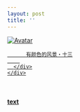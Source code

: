 ```yaml
---
layout: post
title: ''
---
```


<p class="imglist">

<div class="image-container">
  <a href="https://pic.imgdb.cn/item/5ed5fde1c2a9a83be5666d22.jpg"  data-fancybox="images">
    <img src="https://pic.imgdb.cn/item/5ed5fe66c2a9a83be56726b8.jpg" alt="Avatar" class="image" />
    <div class="overlay">
      <div class="text">
        
          有颜色的风景・十三
        
      </div>
    </div>
  </a>
</div>








<a href="https://pic.imgdb.cn/item/5ed5fde1c2a9a83be5666d28.jpg" data-fancybox="images"><img src="" /></a>
<a href="https://pic.imgdb.cn/item/5ed5fde1c2a9a83be5666d2c.jpg" data-fancybox="images"><img src="" /></a>
<a href="https://pic.imgdb.cn/item/5ed5fde1c2a9a83be5666d2e.jpg" data-fancybox="images"><img src="" /></a>
<a href="https://pic.imgdb.cn/item/5ed5fde1c2a9a83be5666d30.jpg" data-fancybox="images"><img src="" /></a>
<a href="https://pic.imgdb.cn/item/5ed5fde1c2a9a83be5666d34.jpg" data-fancybox="images"><img src="" /></a>
<a href="https://pic.imgdb.cn/item/5ed5fde1c2a9a83be5666d36.jpg" data-fancybox="images"><img src="" /></a>
<a href="https://pic.imgdb.cn/item/5ed5fde1c2a9a83be5666d39.jpg" data-fancybox="images"><img src="" /></a>
<a href="https://pic.imgdb.cn/item/5ed5fde1c2a9a83be5666d3d.jpg" data-fancybox="images"><img src="" /></a>
<a href="https://pic.imgdb.cn/item/5ed5fde1c2a9a83be5666d41.jpg" data-fancybox="images"><img src="" /></a>
<a href="https://pic.imgdb.cn/item/5ed5fde1c2a9a83be5666d45.jpg" data-fancybox="images"><img src="" /></a>
<a href="https://pic.imgdb.cn/item/5ed5fde1c2a9a83be5666d47.jpg" data-fancybox="images"><img src="" /></a>
<a href="https://pic.imgdb.cn/item/5ed5fde1c2a9a83be5666d4b.jpg" data-fancybox="images"><img src="" /></a>
<a href="https://pic.imgdb.cn/item/5ed5fde1c2a9a83be5666d4e.jpg" data-fancybox="images"><img src="" /></a>
<a href="https://pic.imgdb.cn/item/5ed5fde1c2a9a83be5666d50.jpg" data-fancybox="images"><img src="" /></a>
<a href="https://pic.imgdb.cn/item/5ed5fde1c2a9a83be5666d53.jpg" data-fancybox="images"><img src="" /></a>
<a href="https://pic.imgdb.cn/item/5ed5fde1c2a9a83be5666d55.jpg" data-fancybox="images"><img src="" /></a>
<a href="https://pic.imgdb.cn/item/5ed5fde1c2a9a83be5666d58.jpg" data-fancybox="images"><img src="" /></a>
<a href="https://pic.imgdb.cn/item/5ed5fde1c2a9a83be5666d5c.jpg" data-fancybox="images"><img src="" /></a>
<a href="https://pic.imgdb.cn/item/5ed5fde1c2a9a83be5666d5f.jpg" data-fancybox="images"><img src="" /></a>
<a href="https://pic.imgdb.cn/item/5ed5fde1c2a9a83be5666d66.jpg" data-fancybox="images"><img src="" /></a>
<a href="https://pic.imgdb.cn/item/5ed5fde1c2a9a83be5666d6c.jpg" data-fancybox="images"><img src="" /></a>
<a href="https://pic.imgdb.cn/item/5ed5fde1c2a9a83be5666d6e.jpg" data-fancybox="images"><img src="" /></a>
<a href="https://pic.imgdb.cn/item/5ed5fde1c2a9a83be5666d71.jpg" data-fancybox="images"><img src="" /></a>
<a href="https://pic.imgdb.cn/item/5ed5fde1c2a9a83be5666d73.jpg" data-fancybox="images"><img src="" /></a>
<a href="https://pic.imgdb.cn/item/5ed5fe0dc2a9a83be566af6e.jpg" data-fancybox="images"><img src="" /></a>
<a href="https://pic.imgdb.cn/item/5ed5fe0dc2a9a83be566af77.jpg" data-fancybox="images"><img src="" /></a>
<a href="https://pic.imgdb.cn/item/5ed5fe0dc2a9a83be566af7b.jpg" data-fancybox="images"><img src="" /></a>
<a href="https://pic.imgdb.cn/item/5ed5fe0dc2a9a83be566af7f.jpg" data-fancybox="images"><img src="" /></a>
<a href="https://pic.imgdb.cn/item/5ed5fe0dc2a9a83be566af83.jpg" data-fancybox="images"><img src="" /></a>
<a href="https://pic.imgdb.cn/item/5ed5fe0dc2a9a83be566af8c.jpg" data-fancybox="images"><img src="" /></a>
<a href="https://pic.imgdb.cn/item/5ed5fe0dc2a9a83be566af93.jpg" data-fancybox="images"><img src="" /></a>
<a href="https://pic.imgdb.cn/item/5ed5fe0dc2a9a83be566af95.jpg" data-fancybox="images"><img src="" /></a>
<a href="https://pic.imgdb.cn/item/5ed5fe0dc2a9a83be566af98.jpg" data-fancybox="images"><img src="" /></a>
<a href="https://pic.imgdb.cn/item/5ed5fe0dc2a9a83be566af9b.jpg" data-fancybox="images"><img src="" /></a>
<a href="https://pic.imgdb.cn/item/5ed5fe0dc2a9a83be566af9f.jpg" data-fancybox="images"><img src="" /></a>
<a href="https://pic.imgdb.cn/item/5ed5fe0dc2a9a83be566afa9.jpg" data-fancybox="images"><img src="" /></a>
<a href="https://pic.imgdb.cn/item/5ed5fe0dc2a9a83be566afaf.jpg" data-fancybox="images"><img src="" /></a>
<a href="https://pic.imgdb.cn/item/5ed5fe0dc2a9a83be566afb3.jpg" data-fancybox="images"><img src="" /></a>
<a href="https://pic.imgdb.cn/item/5ed5fe0dc2a9a83be566afb8.jpg" data-fancybox="images"><img src="" /></a>
<a href="https://pic.imgdb.cn/item/5ed5fe0dc2a9a83be566afc0.jpg" data-fancybox="images"><img src="" /></a>
<a href="https://pic.imgdb.cn/item/5ed5fe0dc2a9a83be566afc4.jpg" data-fancybox="images"><img src="" /></a>
<a href="https://pic.imgdb.cn/item/5ed5fe0dc2a9a83be566afc8.jpg" data-fancybox="images"><img src="" /></a>
<a href="https://pic.imgdb.cn/item/5ed5fe0dc2a9a83be566afd1.jpg" data-fancybox="images"><img src="" /></a>
<a href="https://pic.imgdb.cn/item/5ed5fe0dc2a9a83be566afd5.jpg" data-fancybox="images"><img src="" /></a>
<a href="https://pic.imgdb.cn/item/5ed5fe0dc2a9a83be566afdc.jpg" data-fancybox="images"><img src="" /></a>
<a href="https://pic.imgdb.cn/item/5ed5fe0dc2a9a83be566afe2.jpg" data-fancybox="images"><img src="" /></a>
<a href="https://pic.imgdb.cn/item/5ed5fe0dc2a9a83be566afe7.jpg" data-fancybox="images"><img src="" /></a>
<a href="https://pic.imgdb.cn/item/5ed5fe0dc2a9a83be566afea.jpg" data-fancybox="images"><img src="" /></a>
<a href="https://pic.imgdb.cn/item/5ed5fe0dc2a9a83be566afec.jpg" data-fancybox="images"><img src="" /></a>
<a href="https://pic.imgdb.cn/item/5ed5fe44c2a9a83be566ff66.jpg" data-fancybox="images"><img src="" /></a>
<a href="https://pic.imgdb.cn/item/5ed5fe44c2a9a83be566ff6b.jpg" data-fancybox="images"><img src="" /></a>
<a href="https://pic.imgdb.cn/item/5ed5fe44c2a9a83be566ff6f.jpg" data-fancybox="images"><img src="" /></a>
<a href="https://pic.imgdb.cn/item/5ed5fe44c2a9a83be566ff73.jpg" data-fancybox="images"><img src="" /></a>
<a href="https://pic.imgdb.cn/item/5ed5fe44c2a9a83be566ff7a.jpg" data-fancybox="images"><img src="" /></a>
<a href="https://pic.imgdb.cn/item/5ed5fe44c2a9a83be566ff7c.jpg" data-fancybox="images"><img src="" /></a>
<a href="https://pic.imgdb.cn/item/5ed5fe44c2a9a83be566ff80.jpg" data-fancybox="images"><img src="" /></a>
<a href="https://pic.imgdb.cn/item/5ed5fe44c2a9a83be566ff86.jpg" data-fancybox="images"><img src="" /></a>
<a href="https://pic.imgdb.cn/item/5ed5fe44c2a9a83be566ff8b.jpg" data-fancybox="images"><img src="" /></a>
<a href="https://pic.imgdb.cn/item/5ed5fe44c2a9a83be566ff90.jpg" data-fancybox="images"><img src="" /></a>
<a href="https://pic.imgdb.cn/item/5ed5fe44c2a9a83be566ff93.jpg" data-fancybox="images"><img src="" /></a>
<a href="https://pic.imgdb.cn/item/5ed5fe44c2a9a83be566ff96.jpg" data-fancybox="images"><img src="" /></a>
<a href="https://pic.imgdb.cn/item/5ed5fe44c2a9a83be566ff98.jpg" data-fancybox="images"><img src="" /></a>
<a href="https://pic.imgdb.cn/item/5ed5fe44c2a9a83be566ff9a.jpg" data-fancybox="images"><img src="" /></a>
<a href="https://pic.imgdb.cn/item/5ed5fe44c2a9a83be566ffa1.jpg" data-fancybox="images"><img src="" /></a>
<a href="https://pic.imgdb.cn/item/5ed5fe44c2a9a83be566ffa5.jpg" data-fancybox="images"><img src="" /></a>
<a href="https://pic.imgdb.cn/item/5ed5fe44c2a9a83be566ffa8.jpg" data-fancybox="images"><img src="" /></a>
<a href="https://pic.imgdb.cn/item/5ed5fe44c2a9a83be566ffab.jpg" data-fancybox="images"><img src="" /></a>
<a href="https://pic.imgdb.cn/item/5ed5fe44c2a9a83be566ffb1.jpg" data-fancybox="images"><img src="" /></a>
<a href="https://pic.imgdb.cn/item/5ed5fe44c2a9a83be566ffb4.jpg" data-fancybox="images"><img src="" /></a>
<a href="https://pic.imgdb.cn/item/5ed5fe44c2a9a83be566ffb8.jpg" data-fancybox="images"><img src="" /></a>
<a href="https://pic.imgdb.cn/item/5ed5fe44c2a9a83be566ffbd.jpg" data-fancybox="images"><img src="" /></a>
<a href="https://pic.imgdb.cn/item/5ed5fe44c2a9a83be566ffc1.jpg" data-fancybox="images"><img src="" /></a>
<a href="https://pic.imgdb.cn/item/5ed5fe44c2a9a83be566ffc6.jpg" data-fancybox="images"><img src="" /></a>
<a href="https://pic.imgdb.cn/item/5ed5fe44c2a9a83be566ffcb.jpg" data-fancybox="images"><img src="" /></a>
<a href="https://pic.imgdb.cn/item/5ed5fe66c2a9a83be5672680.jpg" data-fancybox="images"><img src="" /></a>
<a href="https://pic.imgdb.cn/item/5ed5fe66c2a9a83be5672684.jpg" data-fancybox="images"><img src="" /></a>
<a href="https://pic.imgdb.cn/item/5ed5fe66c2a9a83be5672689.jpg" data-fancybox="images"><img src="" /></a>
<a href="https://pic.imgdb.cn/item/5ed5fe66c2a9a83be567268d.jpg" data-fancybox="images"><img src="" /></a>
<a href="https://pic.imgdb.cn/item/5ed5fe66c2a9a83be567268f.jpg" data-fancybox="images"><img src="" /></a>
<a href="https://pic.imgdb.cn/item/5ed5fe66c2a9a83be5672693.jpg" data-fancybox="images"><img src="" /></a>
<a href="https://pic.imgdb.cn/item/5ed5fe66c2a9a83be5672697.jpg" data-fancybox="images"><img src="" /></a>
<a href="https://pic.imgdb.cn/item/5ed5fe66c2a9a83be567269b.jpg" data-fancybox="images"><img src="" /></a>
<a href="https://pic.imgdb.cn/item/5ed5fe66c2a9a83be567269e.jpg" data-fancybox="images"><img src="" /></a>
<a href="https://pic.imgdb.cn/item/5ed5fe66c2a9a83be56726a3.jpg" data-fancybox="images"><img src="" /></a>
<a href="https://pic.imgdb.cn/item/5ed5fe66c2a9a83be56726a7.jpg" data-fancybox="images"><img src="" /></a>
<a href="https://pic.imgdb.cn/item/5ed5fe66c2a9a83be56726ad.jpg" data-fancybox="images"><img src="" /></a>
<a href="https://pic.imgdb.cn/item/5ed5fe66c2a9a83be56726b1.jpg" data-fancybox="images"><img src="" /></a>
<a href="https://pic.imgdb.cn/item/5ed5fe66c2a9a83be56726b3.jpg" data-fancybox="images"><img src="" /></a>
<a href="https://pic.imgdb.cn/item/5ed5fe66c2a9a83be56726b8.jpg" data-fancybox="images"><img src="" /></a>
<a href="https://pic.imgdb.cn/item/5ed5fe66c2a9a83be56726bc.jpg" data-fancybox="images"><img src="" /></a>
<a href="https://pic.imgdb.cn/item/5ed5fe66c2a9a83be56726bf.jpg" data-fancybox="images"><img src="" /></a>


</p>


#### [text](/works/0027a.html)
